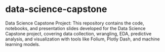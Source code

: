 # data-science-capstone
Data Science Capstone Project: This repository contains the code, notebooks, and presentation slides developed for the Data Science Capstone project, covering data collection, wrangling, EDA, predictive analysis, and visualization with tools like Folium, Plotly Dash, and machine learning models.
